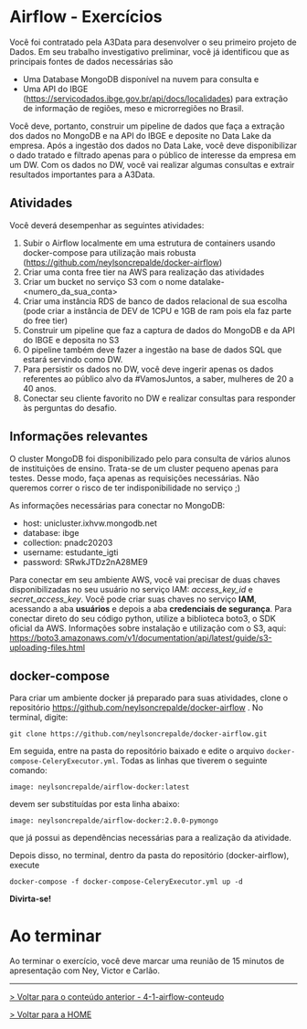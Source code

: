 # Airflow - Exercícios

Você foi contratado pela A3Data para desenvolver o seu primeiro projeto de Dados. Em seu trabalho investigativo preliminar, você já identificou que as principais fontes de dados necessárias são

- Uma Database MongoDB disponível na nuvem para consulta e
- Uma API do IBGE (https://servicodados.ibge.gov.br/api/docs/localidades) para extração de informação de regiões, meso e microrregiões no Brasil.


Você deve, portanto, construir um pipeline de dados que faça a extração dos dados no MongoDB e na API do IBGE e deposite no Data Lake da empresa. Após a ingestão dos dados no Data Lake, você deve disponibilizar o dado tratado e filtrado apenas para o público de interesse da empresa em um DW. Com os dados no DW, você vai realizar algumas consultas e extrair resultados importantes para a A3Data.

## Atividades

Você deverá desempenhar as seguintes atividades:

1) Subir o Airflow localmente em uma estrutura de containers usando docker-compose para utilização mais robusta (https://github.com/neylsoncrepalde/docker-airflow)
2) Criar uma conta free tier na AWS para realização das atividades
3) Criar um bucket no serviço S3 com o nome datalake-<numero_da_sua_conta>
4) Criar uma instância RDS de banco de dados relacional de sua escolha (pode criar a instância de DEV de 1CPU e 1GB de ram pois ela faz parte do free tier)
5) Construir um pipeline que faz a captura de dados do MongoDB e da API do IBGE e deposita no S3
6) O pipeline também deve fazer a ingestão na base de dados SQL que estará servindo como DW.
7) Para persistir os dados no DW, você deve ingerir apenas os dados referentes ao público alvo da #VamosJuntos, a saber, mulheres de 20 a 40 anos.
8) Conectar seu cliente favorito no DW e realizar consultas para responder às perguntas do desafio.

## Informações relevantes

O cluster MongoDB foi disponibilizado pelo para consulta de vários alunos de instituições de ensino. Trata-se de um cluster pequeno apenas para testes. Desse modo, faça apenas as requisições necessárias. Não queremos correr o risco de ter indisponibilidade no serviço ;)

As informações necessárias para conectar no MongoDB:

- host: unicluster.ixhvw.mongodb.net
- database: ibge
- collection: pnadc20203 
- username: estudante_igti
- password: SRwkJTDz2nA28ME9

Para conectar em seu ambiente AWS, você vai precisar de duas chaves disponibilizadas no seu usuário no serviço IAM: *access_key_id* e *secret_access_key*. Você pode criar suas chaves no serviço **IAM**, acessando a aba **usuários** e depois a aba **credenciais de segurança**. Para conectar direto do seu código python, utilize a biblioteca boto3, o SDK oficial da AWS. Informações sobre instalação e utilização com o S3, aqui: https://boto3.amazonaws.com/v1/documentation/api/latest/guide/s3-uploading-files.html

## docker-compose

Para criar um ambiente docker já preparado para suas atividades, clone o repositório https://github.com/neylsoncrepalde/docker-airflow . No terminal, digite:

	git clone https://github.com/neylsoncrepalde/docker-airflow.git

Em seguida, entre na pasta do repositório baixado e edite o arquivo `docker-compose-CeleryExecutor.yml`. Todas as linhas que tiverem o seguinte comando:

	image: neylsoncrepalde/airflow-docker:latest

devem ser substituídas por esta linha abaixo:
	
    image: neylsoncrepalde/airflow-docker:2.0.0-pymongo

que já possui as dependências necessárias para a realização da atividade.

Depois disso, no terminal, dentro da pasta do repositório (docker-airflow), execute

	docker-compose -f docker-compose-CeleryExecutor.yml up -d

**Divirta-se!**


# Ao terminar

Ao terminar o exercício, você deve marcar uma reunião de 15 minutos de apresentação com Ney, Victor e Carlão.

---

[> Voltar para o conteúdo anterior - 4-1-airflow-conteudo](4-1-airflow-conteudo.md)

[> Voltar para a HOME](../README.md)
